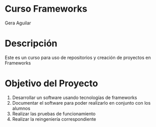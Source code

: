 # Curso Frameworks
Gera Aguilar

# Descripción
Este es un curso para uso de repositorios y creación de proyectos en Frameworks

# Objetivo del Proyecto
1. Desarrollar un software usando tecnologías de frameworks
2. Documentar el software para poder realizarlo en conjunto con los alumnos
3. Realizar las pruebas de funcionamiento
4. Realizar la reingeniería correspondiente
